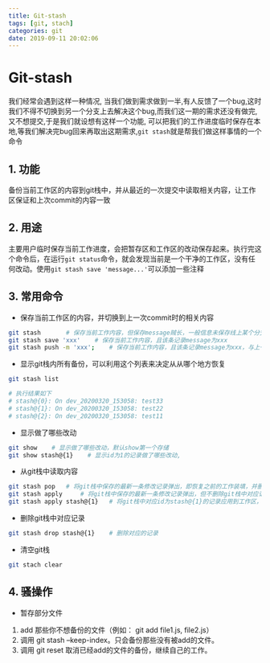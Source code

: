 ```yaml
---
title: Git-stash
tags: [git, stach]
categories: git
date: 2019-09-11 20:02:06
---
```


# Git-stash

我们经常会遇到这样一种情况, 当我们做到需求做到一半,有人反馈了一个bug,这时我们不得不切换到另一个分支上去解决这个bug,而我们这一期的需求还没有做完,又不想提交,于是我们就设想有这样一个功能, 可以把我们的工作进度临时保存在本地,等我们解决完bug回来再取出这期需求,`git stash`就是帮我们做这样事情的一个命令 



## 1. 功能

备份当前工作区的内容到git栈中，并从最近的一次提交中读取相关内容，让工作区保证和上次commit的内容一致

## 2. 用途

主要用户临时保存当前工作进度，会把暂存区和工作区的改动保存起来。执行完这个命令后，在运行`git status`命令，就会发现当前是一个干净的工作区，没有任何改动。使用`git stash save 'message...'`可以添加一些注释

## 3. 常用命令

- 保存当前工作区的内容，并切换到上一次commit时的相关内容

```bash
git stash       # 保存当前工作内容，但保存message贼长，一般信息未保存线上某个分支到本地某个分支
git stash save 'xxx'    # 保存当前工作内容，且该条记录message为xxx
git stash push -m 'xxx';    # 保存当前工作内容，且该条记录message为xxx，与上一条命令相同，只是命令必须带参数-m
```

- 显示git栈内所有备份，可以利用这个列表来决定从从哪个地方恢复

```bash
git stash list

# 执行结果如下
# stash@{0}: On dev_20200320_153058: test33
# stash@{1}: On dev_20200320_153058: test22
# stash@{2}: On dev_20200320_153058: test11
```

- 显示做了哪些改动

```bash
git show    # 显示做了哪些改动，默认show第一个存储
git show stash@{1}    # 显示id为1的记录做了哪些改动,
```

- 从git栈中读取内容

```bash
git stash pop   # 将git栈中保存的最新一条修改记录弹出，即恢复之前的工作装填，并删除git栈中对应记录
git stash apply     # 将git栈中保存的最新一条修改记录弹出，但不删除git栈中对应记录
git stash apply stash@{1}   # 将git栈中对应id为stash@{1}的记录应用到工作区，但不删除git栈中的记录
```

- 删除git栈中对应记录

```bash
git stash drop stash@{1}    # 删除对应的记录
```

- 清空git栈

```bash
git stach clear
```

## 4. 骚操作

- 暂存部分文件
1. add 那些你不想备份的文件（例如： git add file1.js, file2.js）
2. 调用 git stash –keep-index。只会备份那些没有被add的文件。
3. 调用 git reset 取消已经add的文件的备份，继续自己的工作。

<!-- more -->
